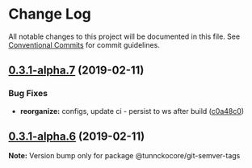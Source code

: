 # Change Log

All notable changes to this project will be documented in this file.
See [Conventional Commits](https://conventionalcommits.org) for commit guidelines.

## [0.3.1-alpha.7](https://github.com/tunnckoCore/hq/compare/@tunnckocore/git-semver-tags@0.3.1-alpha.6...@tunnckocore/git-semver-tags@0.3.1-alpha.7) (2019-02-11)


### Bug Fixes

* **reorganize:** configs, update ci - persist to ws after build ([c0a48c0](https://github.com/tunnckoCore/hq/commit/c0a48c0))





## [0.3.1-alpha.6](https://github.com/tunnckoCore/hq/compare/@tunnckocore/git-semver-tags@0.3.1-alpha.5...@tunnckocore/git-semver-tags@0.3.1-alpha.6) (2019-02-11)

**Note:** Version bump only for package @tunnckocore/git-semver-tags
